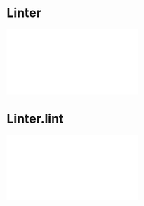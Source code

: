 # Linter

<embed src='@/docs/api/chart-advisor/Linter.en.md'></embed>
# Linter.lint

<embed src='@/docs/api/chart-advisor/lint.en.md'></embed>